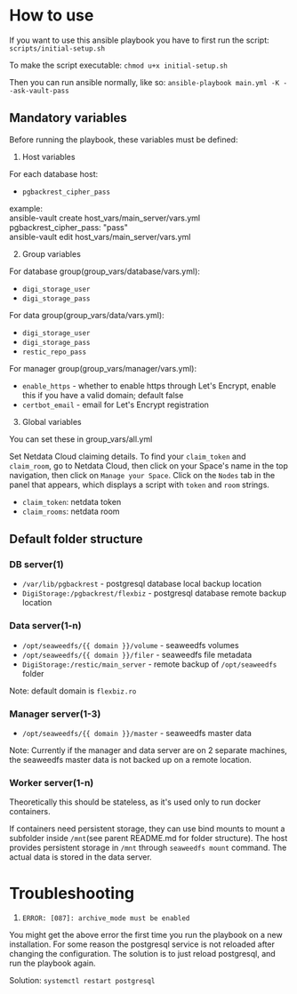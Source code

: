 # How to use

If you want to use this ansible playbook you have to first run the script: `scripts/initial-setup.sh`

To make the script executable:
`chmod u+x initial-setup.sh`

Then you can run ansible normally, like so:
`ansible-playbook main.yml -K --ask-vault-pass`

## Mandatory variables

Before running the playbook, these variables must be defined:

1. Host variables

For each database host:
- `pgbackrest_cipher_pass`

example: <br>
ansible-vault create host_vars/main_server/vars.yml <br>
pgbackrest_cipher_pass: "pass" <br>
ansible-vault edit host_vars/main_server/vars.yml <br>

2. Group variables

For database group(group_vars/database/vars.yml):
- `digi_storage_user`
- `digi_storage_pass`

For data group(group_vars/data/vars.yml):
- `digi_storage_user`
- `digi_storage_pass`
- `restic_repo_pass`

For manager group(group_vars/manager/vars.yml):
- `enable_https` - whether to enable https through Let's Encrypt, enable this if you have a valid domain; default false
- `certbot_email` - email for Let's Encrypt registration

3. Global variables

You can set these in group_vars/all.yml

Set Netdata Cloud claiming details. To find your `claim_token` and
`claim_room`, go to Netdata Cloud, then click on your Space's name in the top
navigation, then click on `Manage your Space`. Click on the `Nodes` tab in the
panel that appears, which displays a script with `token` and `room` strings.
- `claim_token`: netdata token
- `claim_rooms`: netdata room

## Default folder structure

### DB server(1)

- `/var/lib/pgbackrest` - postgresql database local backup location
- `DigiStorage:/pgbackrest/flexbiz` - postgresql database remote backup location

### Data server(1-n)

- `/opt/seaweedfs/{{ domain }}/volume` - seaweedfs volumes
- `/opt/seaweedfs/{{ domain }}/filer` - seaweedfs file metadata
- `DigiStorage:/restic/main_server` - remote backup of `/opt/seaweedfs` folder

Note: default domain is `flexbiz.ro`

### Manager server(1-3)

- `/opt/seaweedfs/{{ domain }}/master` - seaweedfs master data

Note: Currently if the manager and data server are on 2 separate machines, 
the seaweedfs master data is not backed up on a remote location.

### Worker server(1-n)

Theoretically this should be stateless, as it's used only to run docker containers.

If containers need persistent storage, they can use bind mounts to mount a subfolder inside `/mnt`(see parent README.md for folder structure). The host provides persistent storage in `/mnt` through `seaweedfs mount` command. The actual data is stored in the data server.

# Troubleshooting

1. `ERROR: [087]: archive_mode must be enabled`

You might get the above error the first time you run the playbook on a new installation. For some reason the postgresql service is not reloaded after changing the configuration. The solution is to just reload postgresql, and run the playbook again.

Solution: `systemctl restart postgresql`